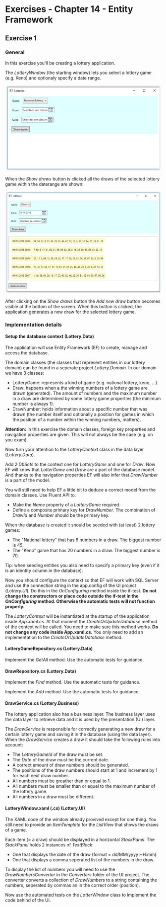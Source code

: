 # Exercises - Chapter 14 - Entity Framework

## Exercise 1

### General
In this exercise you'll be creating a lottery application.

The *LotteryWindow* (the starting window) lets you select a lottery game (e.g. Keno) and optionaly specify a date range. 

![alt text][img_lottery_window]
 
When the *Show draws* button is clicked all the draws of the selected lottery game within the daterange are shown:

![alt text][img_lottery_window_aftersearch]

After clicking on the *Show draws* button the *Add new draw* button becomes visible at the bottom of the screen. 
When this button is clicked, the application generates a new draw for the selected lottery game.

### Implementation details

#### Setup the database context (Lottery.Data)
The application will use Entity Framework (EF) to create, manage and access the database. 

The domain classes (the classes that represent entities in our lottery domain) can be found in a seperate project *Lottery.Domain*. 
In our domain we have 3 classes:
* LotteryGame: represents a kind of game (e.g. national lottery, keno, ...).
* Draw: happens when a the winning numbers of a lottery game are drawn (generated). The amount of numbers and the maximum number in a draw are determined by some lottery game properties (the minimum number is always 1).
* DrawNumber: holds information about a specific number that was drawn (the number itself and optionally a position for games in which the position of a number within the winning numbers, matters).

**Attention:** in this exercise the domain classes, foreign key properties and navigation properties are given. This will not always be the case (e.g. on you exam).

Now turn your attention to the *LotteryContext* class in the data layer (*Lottery.Data*). 

Add 2 *DbSet*s to the context one for *LotteryGame* and one for *Draw*. Now EF will know that *LotterGame* and *Draw* are a part of the database model. 
And thanks to the navigation properties EF will also infer that *DrawNumber* is a part of the model.

You will still need to help EF a little bit to deduce a correct model from the domain classes. 
Use Fluent API to:
* Make the *Name* property of a *LotteryGame* required.
* Define a composite primary key for *DrawNumber*. The combination of *DrawId* and *Number* should be the primary key.

When the database is created it should be seeded with (at least) 2 lottery games:
* The "National lottery" that has 6 numbers in a draw. The biggest number is 45.
* The "Keno" game that has 20 numbers in a draw. The biggest number is 70.

Tip: when seeding entities you also need to specify a primary key (even if it is an identity column in the database).

Now you should configure the context so that EF will work with SQL Server and use the connection string in the app.config of the UI project (*Lottery.UI*).
Do this in the *OnConfiguring* method inside the if-test. 
**Do not change the constructors or place code outside the if-test in the *OnConfiguring* method. 
Otherwise the automatic tests will not function properly.**

The *LotteryContext* will be instantiated at the startup of the application inside *App.xaml.cs*. 
At that moment the *CreateOrUpdateDatabase* method of the context will be called. You need to make sure this method works. 
**Do not change any code inside App.xaml.cs.** You only need to add an implementation to the *CreateOrUpdateDatabase* method.

#### LotteryGameRepository.cs (Lottery.Data)
Implement the *GetAll* method. Use the automatic tests for guidance.

#### DrawRepository.cs (Lottery.Data)
Implement the *Find* method. Use the automatic tests for guidance.

Implement the *Add* method. Use the automatic tests for guidance.

#### DrawService.cs (Lottery.Business)
The lottery application also has a business layer. The business layer uses the data layer to retrieve data 
and it is used by the presentation (UI) layer.

The *DrawService* is responsible for correctly generating a new draw for a certain lottery game 
and saving it in the database (using the data layer).
When the *DrawService* creates a draw it should take the following rules into account:
* The *LotteryGameId* of the draw must be set.
* The *Date* of the draw must be the current date.
* A correct amount of draw numbers should be generated.
* The positions of the draw numbers should start at 1 and increment by 1 for each next draw number.
* All numbers must be greather than or equal to 1.
* All numbers must be smaller than or equel to the maximum number of the lottery game.
* All numbers in a draw must be different.

#### LotteryWindow.xaml (.cs) (Lottery.UI)
The XAML code of the window already provived except for one thing. 
You still need to provide an *ItemTemplate* for the *ListView* that shows the draws of a game.

Each item (= a draw) should be displayed in a horizontal *StackPanel*. 
The *StackPanel* holds 2 instances of *TextBlock*: 
* One that displays the date of the draw (format = dd/MM/yyyy HH:mm).
* One that displays a comma seperated list of the numbers in the draw.

To display the list of numbers you will need to use the *DrawNumbersConverter* in the *Converters* folder of the UI project. 
The converter converts a collection of *DrawNumber*s to a string containing the numbers, seperated by commas an in the correct order (position).

Now use the automated tests on the *LotterWindow* class to implement the code behind of the UI. 

[img_lottery_window]:images/LotteryWindow.png "Lottery start window"
[img_lottery_window_aftersearch]:images/LotterWindow_AfterSearch.png "Draws of a lottery game"